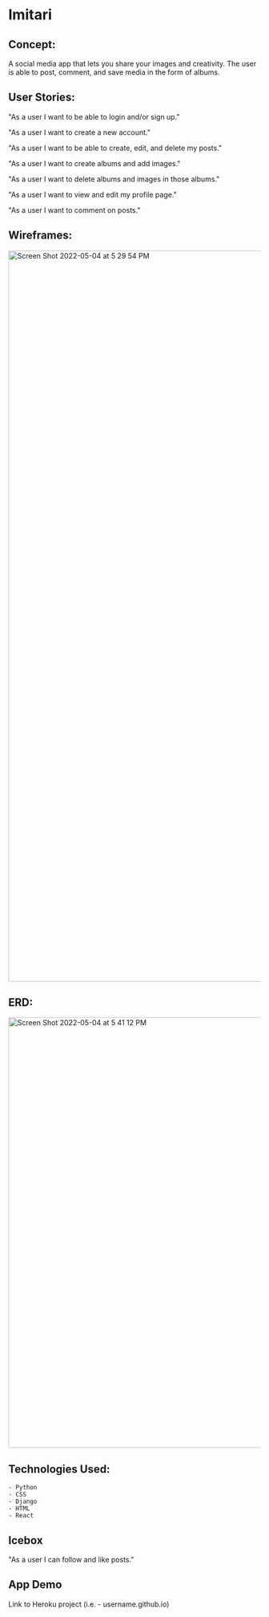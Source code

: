 # Imitari

## Concept:
A social media app that lets you share your images and creativity. The user is able to post, comment, and save media in the form of albums.

## User Stories:
"As a user I want to be able to login and/or sign up."

"As a user I want to create a new account."

"As a user I want to be able to create, edit, and delete my posts."

"As a user I want to create albums and add images."

"As a user I want to delete albums and images in those albums."

"As a user I want to view and edit my profile page."

"As a user I want to comment on posts."

## Wireframes:

<img width="1457" alt="Screen Shot 2022-05-04 at 5 29 54 PM" src="https://user-images.githubusercontent.com/93559383/166847929-7bf7ebda-1a2b-4e34-b22f-13ab32a81662.png">

## ERD:

<img width="858" alt="Screen Shot 2022-05-04 at 5 41 12 PM" src="https://user-images.githubusercontent.com/93559383/166848715-fc68c803-5929-4264-9f85-471c162b00f4.png">

## Technologies Used:
    - Python
    - CSS
    - Django
    - HTML
    - React


## Icebox

"As a user I can follow and like posts."


## App Demo
Link to Heroku project (i.e. - username.github.io)